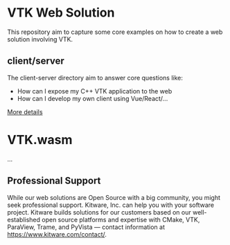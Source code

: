 # VTK Web Solution

This repository aim to capture some core examples on how to create a web solution involving VTK.

## client/server

The client-server directory aim to answer core questions like:
 - How can I expose my C++ VTK application to the web
 - How can I develop my own client using Vue/React/...

[More details](./client-server/README.md)

# VTK.wasm

...

## Professional Support

While our web solutions are Open Source with a big community, you might seek professional support. Kitware, Inc. can help you with your software project. Kitware builds solutions for our customers based on our well-established open source platforms and expertise with CMake, VTK, ParaView, Trame, and PyVista — contact information at https://www.kitware.com/contact/.